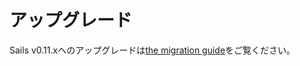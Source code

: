 # アップグレード

Sails v0.11.xへのアップグレードは[the migration guide](http://sailsjs.org/documentation/concepts/upgrading/to-v-0-11)をご覧ください。

<docmeta name="uniqueID" value="Upgrading509472">
<docmeta name="displayName" value="Upgrading">
